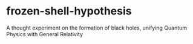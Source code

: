 # frozen-shell-hypothesis
A thought experiment on the formation of black holes, unifying Quantum Physics with General Relativity 
